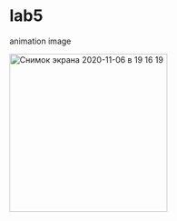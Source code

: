 # lab5
animation image


<img width="278" alt="Снимок экрана 2020-11-06 в 19 16 19" src="https://user-images.githubusercontent.com/62800476/98372732-6b129680-2068-11eb-8094-bf992c39c6ff.png">
